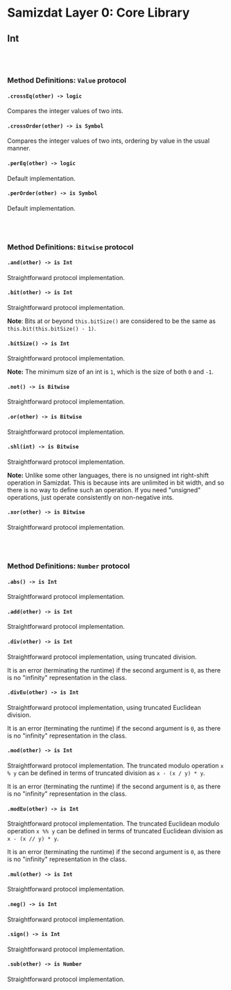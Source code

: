 Samizdat Layer 0: Core Library
==============================

Int
---

<br><br>
### Method Definitions: `Value` protocol

#### `.crossEq(other) -> logic`

Compares the integer values of two ints.

#### `.crossOrder(other) -> is Symbol`

Compares the integer values of two ints, ordering by value in the usual
manner.

#### `.perEq(other) -> logic`

Default implementation.

#### `.perOrder(other) -> is Symbol`

Default implementation.


<br><br>
### Method Definitions: `Bitwise` protocol

#### `.and(other) -> is Int`

Straightforward protocol implementation.

#### `.bit(other) -> is Int`

Straightforward protocol implementation.

**Note**: Bits at or beyond `this.bitSize()` are considered to be the
same as `this.bit(this.bitSize() - 1)`.

#### `.bitSize() -> is Int`

Straightforward protocol implementation.

**Note:** The minimum size of an int is `1`, which is the size of
both `0` and `-1`.

#### `.not() -> is Bitwise`

Straightforward protocol implementation.

#### `.or(other) -> is Bitwise`

Straightforward protocol implementation.

#### `.shl(int) -> is Bitwise`

Straightforward protocol implementation.

**Note:** Unlike some other languages, there is no unsigned int right-shift
operation in Samizdat. This is because ints are unlimited
in bit width, and so there is no way to define such an operation. If
you need "unsigned" operations, just operate consistently on
non-negative ints.

#### `.xor(other) -> is Bitwise`

Straightforward protocol implementation.


<br><br>
### Method Definitions: `Number` protocol

#### `.abs() -> is Int`

Straightforward protocol implementation.

#### `.add(other) -> is Int`

Straightforward protocol implementation.

#### `.div(other) -> is Int`

Straightforward protocol implementation, using truncated division.

It is an error (terminating the runtime) if the second argument
is `0`, as there is no "infinity" representation in the class.

#### `.divEu(other) -> is Int`

Straightforward protocol implementation, using truncated Euclidean division.

It is an error (terminating the runtime) if the second argument
is `0`, as there is no "infinity" representation in the class.

#### `.mod(other) -> is Int`

Straightforward protocol implementation. The truncated modulo operation
`x % y` can be defined in terms of truncated division as `x - (x / y) * y`.

It is an error (terminating the runtime) if the second argument
is `0`, as there is no "infinity" representation in the class.

#### `.modEu(other) -> is Int`

Straightforward protocol implementation. The truncated Euclidean modulo
operation `x %% y` can be defined in terms of truncated Euclidean division
as `x - (x // y) * y`.

It is an error (terminating the runtime) if the second argument
is `0`, as there is no "infinity" representation in the class.

#### `.mul(other) -> is Int`

Straightforward protocol implementation.

#### `.neg() -> is Int`

Straightforward protocol implementation.

#### `.sign() -> is Int`

Straightforward protocol implementation.

#### `.sub(other) -> is Number`

Straightforward protocol implementation.
